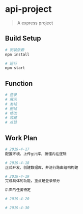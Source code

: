 # api-project

> A express project

## Build Setup

``` bash
# 安装依赖
npm install

# 运行
npm start
```

## Function

```bash
# 登录
# 展示
# 发帖
# 删帖
# 修改
# 收藏
# 点赞
```

## Work Plan

``` bash
# 2019-4-17
配置环境，上传git库，搞懂内在逻辑

# 2019-4-18
正式开发，创建数据库，并进行路由结构构建

# 2019-4-19
完成具体的功能，重点是登录部分

后面的任务待定

# 2019-4-20

# 2019-4-30
```